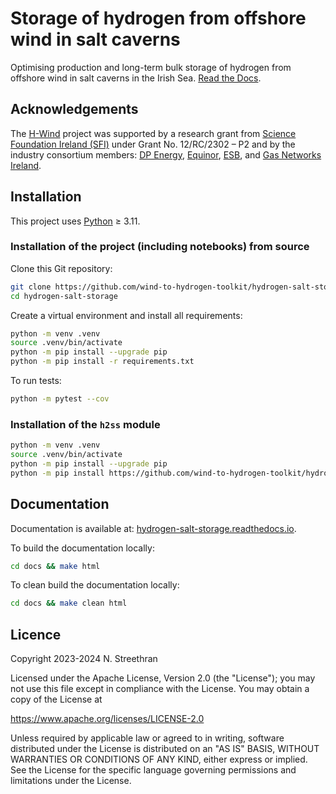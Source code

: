 # Storage of hydrogen from offshore wind in salt caverns

Optimising production and long-term bulk storage of hydrogen from offshore wind in salt caverns in the Irish Sea.
[Read the Docs](https://hydrogen-salt-storage.readthedocs.io).

## Acknowledgements

The [H-Wind](https://www.marei.ie/project/h-wind) project was supported by a research grant from [Science Foundation Ireland (SFI)](https://www.sfi.ie/) under Grant No. 12/RC/2302 – P2 and by the industry consortium members: [DP Energy](https://dpenergy.com/), [Equinor](https://www.equinor.com/), [ESB](https://esb.ie/), and [Gas Networks Ireland](https://www.gasnetworks.ie/).

## Installation

This project uses [Python](https://www.python.org/) ≥ 3.11.

### Installation of the project (including notebooks) from source

Clone this Git repository:

```sh
git clone https://github.com/wind-to-hydrogen-toolkit/hydrogen-salt-storage.git
cd hydrogen-salt-storage
```

Create a virtual environment and install all requirements:

```sh
python -m venv .venv
source .venv/bin/activate
python -m pip install --upgrade pip
python -m pip install -r requirements.txt
```

To run tests:

```sh
python -m pytest --cov
```

### Installation of the `h2ss` module

```sh
python -m venv .venv
source .venv/bin/activate
python -m pip install --upgrade pip
python -m pip install https://github.com/wind-to-hydrogen-toolkit/hydrogen-salt-storage/archive/refs/heads/main.zip
```

## Documentation

Documentation is available at: [hydrogen-salt-storage.readthedocs.io](https://hydrogen-salt-storage.readthedocs.io).

To build the documentation locally:

```sh
cd docs && make html
```

To clean build the documentation locally:

```sh
cd docs && make clean html
```

## Licence

Copyright 2023-2024 N. Streethran

Licensed under the Apache License, Version 2.0 (the "License"); you may not use this file except in compliance with the License. You may obtain a copy of the License at

<https://www.apache.org/licenses/LICENSE-2.0>

Unless required by applicable law or agreed to in writing, software distributed under the License is distributed on an "AS IS" BASIS, WITHOUT WARRANTIES OR CONDITIONS OF ANY KIND, either express or implied. See the License for the specific language governing permissions and limitations under the License.

